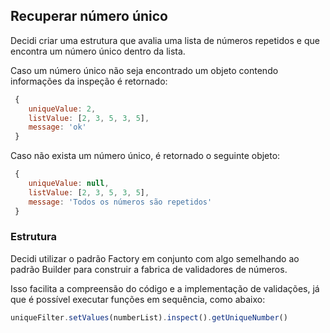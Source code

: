 ## Recuperar número único

Decidi criar uma estrutura que avalia uma lista de números repetidos e que encontra um número único dentro da lista.

Caso um número único não seja encontrado um objeto contendo informações da inspeção é retornado: 

```js
 {
    uniqueValue: 2,
    listValue: [2, 3, 5, 3, 5],
    message: 'ok'
 }
```

Caso não exista um número único, é retornado o seguinte objeto:

```js
 {
    uniqueValue: null,
    listValue: [2, 3, 5, 3, 5],
    message: 'Todos os números são repetidos'
 }
```

### Estrutura

Decidi utilizar o padrão Factory em conjunto com algo semelhando ao padrão Builder para construir a fabrica de validadores de números.

Isso facilita a compreensão do código e a implementação de validações, já que é possível executar funções em sequência, como abaixo:

```js
uniqueFilter.setValues(numberList).inspect().getUniqueNumber()
```